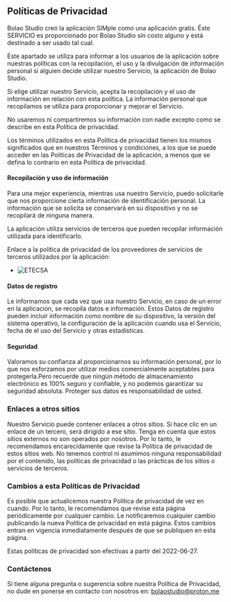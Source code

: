 ## Políticas de Privacidad 

Bolao Studio creó la aplicación SIMple como una aplicación gratis. Éste SERVICIO es proporcionado por Bolao Studio sin costo alguno y está destinado a ser usado tal cual.

Éste apartado se utiliza para informar a los usuarios de la aplicación sobre nuestras políticas con la recopilación, el uso y la divulgación de información personal si alguien decide utilizar nuestro Servicio, la aplicación de Bolao Studio.

Si elige utilizar nuestro Servicio, acepta la recopilación y el uso de información en relación con esta política. La información personal que recopilamos se utiliza para proporcionar y mejorar el Servicio. 

No usaremos ni compartiremos su información con nadie excepto como se describe en esta Política de privacidad.

Los términos utilizados en esta Política de privacidad tienen los mismos significados que en nuestros Términos y condiciones, a los que se puede acceder en las Políticas de Privacidad de la aplicación, a menos que se defina lo contrario en esta Política de privacidad.


#### Recopilación y uso de información

Para una mejor experiencia, mientras usa nuestro Servicio, puedo solicitarle que nos proporcione cierta información de identificación personal. La información que se solicita se conservará en su dispositivo y no se recopilará de ninguna manera.

La aplicación utiliza servicios de terceros que pueden recopilar información utilizada para identificarlo.

Enlace a la política de privacidad de los proveedores de servicios de terceros utilizados por la aplicación:

- ![ETECSA]("https://www.etecsa.cu/es/politicas")

#### Datos de registro

Le informamos que cada vez que usa nuestro Servicio, en caso de un error en la aplicación, se recopila datos e información. Estos Datos de registro pueden incluir información como nombre de su dispositivo, la versión del sistema operativo, la configuración de la aplicación cuando usa el Servicio, fecha de el uso del Servicio y otras estadísticas.

#### Seguridad

Valoramos su confianza al proporcionarnos su información personal, por lo que nos esforzamos por utilizar medios comercialmente aceptables para protegerla.Pero recuerde que ningún método de almacenamiento electrónico es 100% seguro y confiable, y no podemos garantizar su seguridad absoluta. Proteger sus datos es responsabilidad de usted.

### Enlaces a otros sitios

Nuestro Servicio puede contener enlaces a otros sitios. Si hace clic en un enlace de un tercero, será dirigido a ese sitio. Tenga en cuenta que estos sitios externos no son operados por nosotros. Por lo tanto, le recomendamos encarecidamente que revise la Política de privacidad de estos sitios web. No tenemos control ni asumimos ninguna responsabilidad por el contenido, las políticas de privacidad o las prácticas de los sitios o servicios de terceros.

### Cambios a esta Políticas de Privacidad

Es posible que actualicemos nuestra Política de privacidad de vez en cuando. Por lo tanto, le recomendamos que revise esta página periódicamente por cualquier cambio. Le notificaremos cualquier cambio publicando la nueva Política de privacidad en esta página. Estos cambios entran en vigencia inmediatamente después de que se publiquen en esta página.

Estas políticas de privacidad son efectivas a partir del 2022-06-27.

### Contáctenos

Si tiene alguna pregunta o sugerencia sobre nuestra Política de Privacidad, no dude en ponerse en contacto con nosotros en: <a href="mailto:bolaostudio@proton.me">bolaostudio@proton.me</a>
